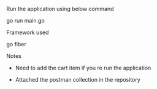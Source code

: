 Run the application using below command

go run main.go


Framework used 

go fiber


Notes

- Need to add the cart item if you re run the application

- Attached the postman collection in the repository
